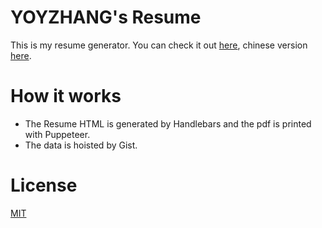 # YOYZHANG's Resume

This is my resume generator. You can check it out <a href="https://zxq-resume.netlify.app">here</a>, chinese version <a href="https://zxq-resume.netlify.app/resume-cn.html">here</a>.


# How it works

- The Resume HTML is generated by Handlebars and the pdf is printed with Puppeteer.
- The data is hoisted by Gist.

# License
[MIT](https://choosealicense.com/licenses/mit/)
